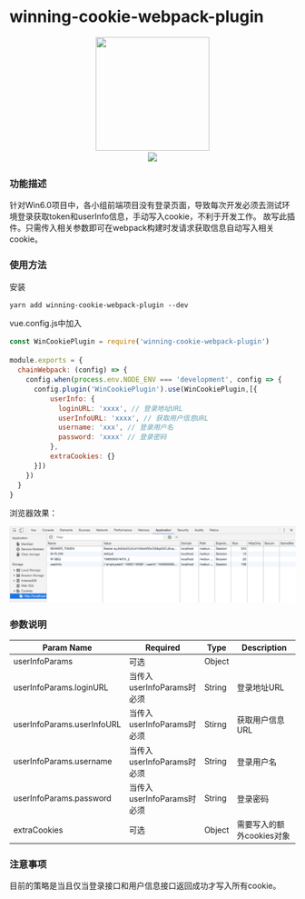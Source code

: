 # winning-cookie-webpack-plugin

<div align="center">
<a href="https://github.com/webpack/webpack">
    <img width="200" height="200" src="https://camo.githubusercontent.com/d18f4a7a64244f703efcb322bf298dcb4ca38856/68747470733a2f2f7765627061636b2e6a732e6f72672f6173736574732f69636f6e2d7371756172652d6269672e737667" data-canonical-src="https://webpack.js.org/assets/icon-square-big.svg" >
  </a>
</div>
<div align="center">
<a>
<img src="https://img.shields.io/badge/webpack->=4.0-<颜色>.svg">
</a>
</div>

### 功能描述
针对Win6.0项目中，各小组前端项目没有登录页面，导致每次开发必须去测试环境登录获取token和userInfo信息，手动写入cookie，不利于开发工作。
故写此插件。只需传入相关参数即可在webpack构建时发请求获取信息自动写入相关cookie。


### 使用方法

安装
```shell
yarn add winning-cookie-webpack-plugin --dev
```

vue.config.js中加入

```js
const WinCookiePlugin = require('winning-cookie-webpack-plugin')

module.exports = {
  chainWebpack: (config) => {
    config.when(process.env.NODE_ENV === 'development', config => {
      config.plugin('WinCookiePlugin').use(WinCookiePlugin,[{
          userInfo: {
            loginURL: 'xxxx', // 登录地址URL
            userInfoURL: 'xxxx', // 获取用户信息URL
            username: 'xxx', // 登录用户名
            password: 'xxxx' // 登录密码
          },
          extraCookies: {}
      }])
    })
  }
}

```
浏览器效果：

<img src="../../assets/img/截图.png">


### 参数说明

|  Param Name  | Required | Type |Description |
|--------|----------|--------|-------|
| userInfoParams   | 可选    | Object  | |获取token和登录用户信息字段,不传时使用默认参数 |
| userInfoParams.loginURL   | 当传入userInfoParams时必须   |String  | 登录地址URL |
| userInfoParams.userInfoURL   | 当传入userInfoParams时必须   |Stirng  | 获取用户信息URL |
| userInfoParams.username   | 当传入userInfoParams时必须     |String |登录用户名 |
| userInfoParams.password| 当传入userInfoParams时必须|  String |登录密码 |
|extraCookies| 可选 | Object|需要写入的额外cookies对象|




### 注意事项

目前的策略是当且仅当登录接口和用户信息接口返回成功才写入所有cookie。